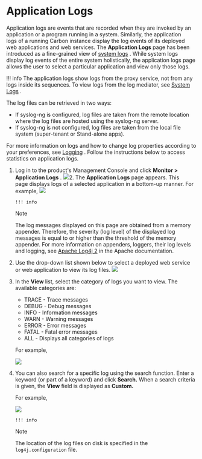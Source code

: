 # Application Logs

Application logs are events that are recorded when they are invoked by an application or a program running in a system. Similarly, the application logs of a running Carbon instance display the log events of its deployed web applications and web services. The **Application Logs** page has been introduced as a fine-grained view of [system logs](_System_Logs_) . While system logs display log events of the entire system holistically, the application logs page allows the user to select a particular application and view only those logs.

!!! info
The application logs show logs from the proxy service, not from any logs inside its sequences. To view logs from the log mediator, see [System Logs](_System_Logs_) .


The log files can be retrieved in two ways:

-   If syslog-ng is configured, log files are taken from the remote location where the log files are hosted using the syslog-ng server.
-   If syslog-ng is not configured, log files are taken from the local file system (super-tenant or Stand-alone apps).

For more information on logs and how to change log properties according to your preferences, see [Logging](_Logging_) . Follow the instructions below to access statistics on application logs.

1.  Log in to the product's Management Console and click **Monitor &gt; Application Logs** .
    ![](attachments/103333559/103333560.png)2.  The **Application Logs** page appears. This page displays logs of a selected application in a bottom-up manner. For example,
    ![](attachments/38472324/38766337.png)

        !!! info
    Note

    The log messages displayed on this page are obtained from a memory appender. Therefore, the severity (log level) of the displayed log messages is equal to or higher than the threshold of the memory appender. For more information on appenders, loggers, their log levels and logging, see [Apache Log4j 2](http://logging.apache.org/log4j/) in the Apache documentation.


3.  Use the drop-down list shown below to select a deployed web service or web application to view its log files.
    ![](attachments/103333559/103333562.png)
4.  In the **View** list, select the category of logs you want to view. The available categories are:

    -   TRACE - Trace messages
    -   DEBUG - Debug messages
    -   INFO - Information messages
    -   WARN - Warning messages
    -   ERROR - Error messages
    -   FATAL - Fatal error messages
    -   ALL - Displays all categories of logs

    For example,

    ![](attachments/103333559/103333563.png)

5.  You can also search for a specific log using the search function. Enter a keyword (or part of a keyword) and click **Search.** When a search criteria is given, the **View** field is displayed as **Custom.**

    For example,

    ![](attachments/103333559/103333564.png)

        !!! info
    Note

    The location of the log files on disk is specified in the `log4j.configuration` file.



